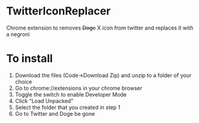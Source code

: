 # TwitterIconReplacer
Chrome extension to removes ~~Doge~~ X icon from twitter and replaces it with a negroni

# To install

1. Download the files (Code->Download Zip) and unzip to a folder of your choice
2. Go to chrome://extensions in your chrome browser
3. Toggle the switch to enable Developer Mode
4. Click "Load Unpacked"
5. Select the folder that you created in step 1
6. Go to Twitter and Doge be gone
